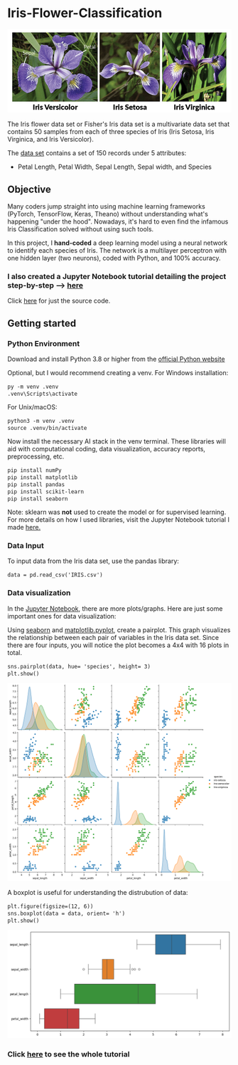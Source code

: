 # Iris-Flower-Classification

![[Iris Flowers]|100](assets/iris_flowers.png)

The Iris flower data set or Fisher's Iris data set is a multivariate data set that contains 50 samples from each of three species of Iris (Iris Setosa, Iris Virginica, and Iris Versicolor).

The [data set](IRIS.csv) contains a set of 150 records under 5 attributes:
- Petal Length, Petal Width, Sepal Length, Sepal width, and Species

## Objective

Many coders jump straight into using machine learning frameworks (PyTorch, TensorFlow, Keras, Theano) without understanding what's happening "under the hood". Nowadays, it's hard to even find the infamous Iris Classification solved without using such tools.

In this project, I **hand-coded** a deep learning model using a neural network to identify each species of Iris. The network is a multilayer perceptron with one hidden layer (two neurons), coded with Python, and 100% accuracy.

### I also created a Jupyter Notebook tutorial detailing the project step-by-step --> [**here**](iris_classification.ipynb)
Click [here](iris_classification_NN.py) for just the source code.

## Getting started
### Python Environment
Download and install Python 3.8 or higher from the [official Python website](https://www.python.org/downloads/)

Optional, but I would recommend creating a venv. For Windows installation:
```
py -m venv .venv
.venv\Scripts\activate
```
For Unix/macOS:
```
python3 -m venv .venv
source .venv/bin/activate
```

Now install the necessary AI stack in the venv terminal. These libraries will aid with computational coding, data visualization, accuracy reports, preprocessing, etc.
```
pip install numPy
pip install matplotlib
pip install pandas
pip install scikit-learn
pip install seaborn
```
Note: sklearn was **not** used to create the model or for supervised learning. For more details on how I used libraries, visit the Jupyter Notebook tutorial I made [here.](iris_classification.ipynb)

### Data Input
To input data from the Iris data set, use the pandas library:
```
data = pd.read_csv('IRIS.csv')
```

### Data visualization
In the [Jupyter Notebook](iris_classification.ipynb), there are more plots/graphs. Here are just some important ones for data visualization:

Using [seaborn](https://seaborn.pydata.org) and [matplotlib.pyplot](https://matplotlib.org), create a pairplot. This graph visualizes the relationship between each pair of variables in the Iris data set. Since there are four inputs, you will notice the plot becomes a 4x4 with 16 plots in total.
```
sns.pairplot(data, hue= 'species', height= 3)
plt.show()
```
![iris_pairplot](assets/pairplot.png)

A boxplot is useful for understanding the distrubution of data:
```
plt.figure(figsize=(12, 6))
sns.boxplot(data = data, orient= 'h')
plt.show()
```
![iris_boxplot](assets/boxplot.png)

### Click [here](iris_classification.ipynb) to see the whole tutorial


